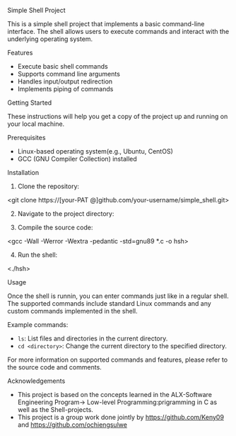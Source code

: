 Simple Shell Project

This is a simple shell project that implements a basic command-line interface. The shell allows users to execute commands and interact with the underlying operating system.

Features

* Execute basic shell commands
* Supports command line arguments
* Handles input/output redirection
* Implements piping of commands

Getting Started

These instructions will help you get a copy of the project up and running on your local machine.

Prerequisites
* Linux-based operating system(e.g., Ubuntu, CentOS)
* GCC (GNU Compiler Collection) installed

Installation

1. Clone the repository:

<git clone https://[your-PAT @]github.com/your-username/simple_shell.git>

2. Navigate to the project directory:

<cd simple_shell>

3. Compile the source code:

<gcc -Wall -Werror -Wextra -pedantic -std=gnu89 *.c -o hsh>

4. Run the shell:

<./hsh>

Usage

Once the shell is runnin, you can enter commands just like in a regular shell. The supported commands include standard Linux commands and any custom commands implemented in the shell.

Example commands:

* `ls`: List files and directories in the current directory.
* `cd <directory>`: Change the current directory to the specified directory.

For more information on supported commands and features, please refer to the source code and comments.

Acknowledgements

* This project is based on the concepts learned in the ALX-Software Engineering Program-> Low-level Programming:prigramming in C as well as the Shell-projects.
* This project is a group work done jointly by https://github.com/Keny09 and https://github.com/ochiengsulwe
